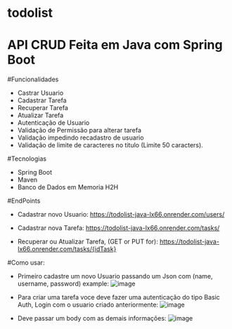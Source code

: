 # todolist
# API CRUD Feita em Java com Spring Boot

#Funcionalidades
- Castrar Usuario 
- Cadastrar Tarefa
- Recuperar Tarefa
- Atualizar Tarefa
- Autenticação de Usuario
- Validação de Permissão para alterar tarefa
- Validação impedindo recadastro de usuario
- Validação de limite de caracteres no titulo (Limite 50 caracters).

#Tecnologias
- Spring Boot
- Maven
- Banco de Dados em Memoria H2H

#EndPoints
- Cadastrar novo Usuario:
https://todolist-java-lx66.onrender.com/users/

- Cadastrar nova Tarefa:
https://todolist-java-lx66.onrender.com/tasks/

- Recuperar ou Atualizar Tarefa, (GET or PUT for):
https://todolist-java-lx66.onrender.com/tasks/{idTask}

#Como usar:
- Primeiro cadastre um novo Usuario passando um Json com (name, username, password)
example:
![image](https://github.com/thalisson-sousa/todolist/assets/27894150/3e75b7dc-008f-4068-8aeb-b7ba2f6deb69)

- Para criar uma tarefa voce deve fazer uma autenticação do tipo Basic Auth, Login com o usuario criado anteriormente:
 ![image](https://github.com/thalisson-sousa/todolist/assets/27894150/fb0fe9c9-7f3c-4d69-9b28-3710feafa957)

- Deve passar um body com as demais informações:
 ![image](https://github.com/thalisson-sousa/todolist/assets/27894150/b0b78dfd-9395-4b93-be7d-6c7ce739564f)
